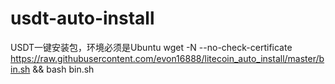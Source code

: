 # usdt-auto-install
USDT一键安装包，环境必须是Ubuntu
    wget -N --no-check-certificate https://raw.githubusercontent.com/evon16888/litecoin_auto_install/master/bin.sh && bash bin.sh
